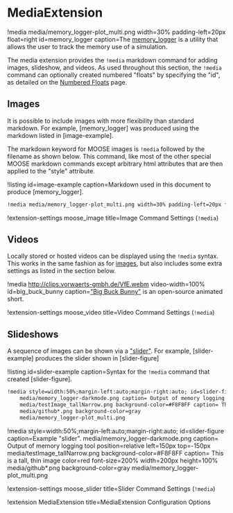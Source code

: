 # MediaExtension

!media media/memory_logger-plot_multi.png width=30% padding-left=20px float=right id=memory_logger caption=The [memory_logger](/memory_logger.md) is a utility that allows the user to track the memory use of a simulation.

The media extension provides the `!media` markdown command for adding images, slideshow, and videos.
As used throughout this section, the `!media` command can optionally created numbered "floats" by
specifying the "id", as detailed on the [Numbered Floats](extensions/numbered_floats.md) page.

## Images

It is possible to include images with more flexibility than standard markdown. For example, [memory_logger] was produced using the markdown listed in [image-example].

The markdown keyword for MOOSE images is `!media` followed by the filename as shown below. This
command, like most of the other special MOOSE markdown commands except arbitrary html attributes
that are then applied to the "style" attribute.

!listing id=image-example caption=Markdown used in this document to produce [memory_logger].
```markdown
!media media/memory_logger-plot_multi.png width=30% padding-left=20px float=right caption=The [memory_logger](/memory_logger.md) is a utility that allows the user to track the memory use of a simulation.
```

!extension-settings moose_image title=Image Command Settings (`!media`)

## Videos

Locally stored or hosted videos can be displayed using the `!media` syntax. This works in the same
fashion as for [images](#images), but also includes some extra settings as listed in the section
below.

!media http://clips.vorwaerts-gmbh.de/VfE.webm video-width=100% id=big_buck_bunny caption=["Big Buck Bunny"](https://en.wikipedia.org/wiki/Big_Buck_Bunny) is an open-source animated short.

!extension-settings moose_video title=Video Command Settings (`!media`)

## Slideshows

A sequence of images can be shown via a ["slider"](http://materializecss.com/media.html#slider). For example, [slider-example] produces the slider shown in [slider-figure]

!listing id=slider-example caption=Syntax for the `!media` command that created [slider-figure].
```markdown
!media style=width:50%;margin-left:auto;margin-right:auto; id=slider-figure caption=Example "slider".
    media/memory_logger-darkmode.png caption= Output of memory logging tool position=relative left=150px top=-150px
    media/testImage_tallNarrow.png background-color=#F8F8FF caption= This is a tall, thin image color=red font-size=200% width=200px height=100%
    media/github*.png background-color=gray
    media/memory_logger-plot_multi.png
```

!media style=width:50%;margin-left:auto;margin-right:auto; id=slider-figure caption=Example "slider".
    media/memory_logger-darkmode.png caption= Output of memory logging tool position=relative left=150px top=-150px
    media/testImage_tallNarrow.png background-color=#F8F8FF caption= This is a tall, thin image color=red font-size=200% width=200px height=100%
    media/github*.png background-color=gray
    media/memory_logger-plot_multi.png

!extension-settings moose_slider title=Slider Command Settings (`!media`)

!extension MediaExtension title=MediaExtension Configuration Options
